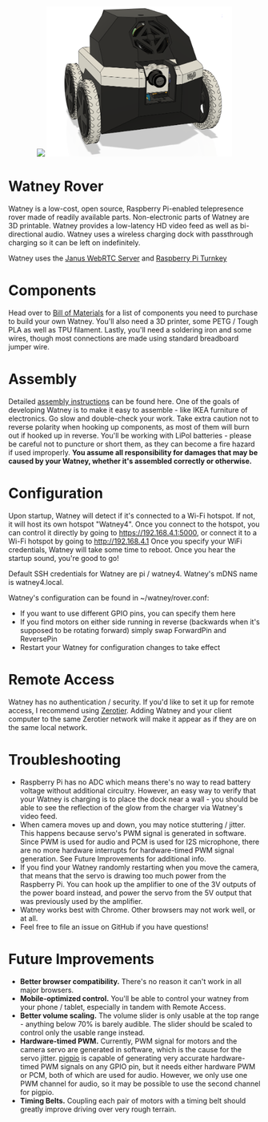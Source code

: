 
<p align="center">
<a href="https://www.youtube.com/watch?v=a-NR-ddZKII"><img src="https://img.youtube.com/vi/a-NR-ddZKII/0.jpg" height="300"></img></a>
<img src="images/cad.png" height="300">
</p>

# Watney Rover
Watney is a low-cost, open source, Raspberry Pi-enabled telepresence rover made of readily available parts.
Non-electronic parts of Watney are 3D printable.
Watney provides a low-latency HD video feed as well as bi-directional audio.
Watney uses a wireless charging dock with passthrough charging so it can be left on indefinitely.

Watney uses the [Janus WebRTC Server](https://janus.conf.meetecho.com/) and [Raspberry Pi Turnkey](https://github.com/schollz/raspberry-pi-turnkey) 
 

# Components
Head over to [Bill of Materials](BOM.md) for a list of components you need to purchase to build your own Watney. You'll also need a 3D printer, some PETG / Tough PLA as well as TPU filament. Lastly, you'll need a soldering iron and some wires, though most connections are made using standard breadboard jumper wire.


# Assembly
Detailed [assembly instructions](ASSEMBLY.md) can be found here. One of the goals of developing Watney is to make it easy to assemble - like IKEA furniture of electronics. Go slow and double-check your work. Take extra caution not to reverse polarity when hooking up components, as most of them will burn out if hooked up in reverse. You'll be working with LiPol batteries - please be careful not to puncture or short them, as they can become a fire hazard if used improperly. **You assume all responsibility for damages that may be caused by your Watney, whether it's assembled correctly or otherwise.**

# Configuration
Upon startup, Watney will detect if it's connected to a Wi-Fi hotspot. If not, it will host its own hotspot "Watney4".
Once you connect to the hotspot, you can control it directly by going to https://192.168.4.1:5000, or connect it to a Wi-Fi
hotspot by going to http://192.168.4.1 Once you specify your WiFi credentials, Watney will take some time to reboot. Once you hear the startup sound, you're good to go!

Default SSH credentials for Watney are pi / watney4. Watney's mDNS name is watney4.local.

Watney's configuration can be found in ~/watney/rover.conf:
* If you want to use different GPIO pins, you can specify them here
* If you find motors on either side running in reverse (backwards when it's supposed to be rotating forward) simply swap ForwardPin 
and ReversePin
* Restart your Watney for configuration changes to take effect

# Remote Access
Watney has no authentication / security. If you'd like to set it up for remote access, I recommend using [Zerotier](https://www.zerotier.com/). Adding Watney and your client computer to the same Zerotier network will make it appear as if they are on the same local network.

# Troubleshooting
* Raspberry Pi has no ADC which means there's no way to read battery voltage without additional circuitry. However, an easy way to verify that your Watney is charging is to place the dock near a wall - you should be able to see the reflection of the glow from the charger via Watney's video feed.
* When camera moves up and down, you may notice stuttering / jitter. This happens because servo's PWM signal is generated in software. Since PWM is used for audio and PCM is used for I2S microphone, there are no more hardware interrupts for hardware-timed PWM signal generation. See Future Improvements for additional info.
* If you find your Watney randomly restarting when you move the camera, that means that the servo is drawing too much power from the Raspberry Pi. You can hook up the amplifier to one of the 3V outputs of the power board instead, and power the servo from the 5V output that was previously used by the amplifier.
* Watney works best with Chrome. Other browsers may not work well, or at all.
* Feel free to file an issue on GitHub if you have questions!

# Future Improvements
* **Better browser compatibility.** There's no reason it can't work in all major browsers.
* **Mobile-optimized control.** You'll be able to control your watney from your phone / tablet, especially in tandem with Remote Access.
* **Better volume scaling.** The volume slider is only usable at the top range - anything below 70% is barely audible. The slider should be scaled to control only the usable range instead.
* **Hardware-timed PWM.** Currently, PWM signal for motors and the camera servo are generated in software, which is the cause for the servo jitter. [pigpio](http://abyz.me.uk/rpi/pigpio/) is capable of generating very accurate hardware-timed PWM signals on any GPIO pin, but it needs either hardware PWM or PCM, both of which are used for audio. However, we only use one PWM channel for audio, so it may be possible to use the second channel for pigpio.
* **Timing Belts.** Coupling each pair of motors with a timing belt should greatly improve driving over very rough terrain.

